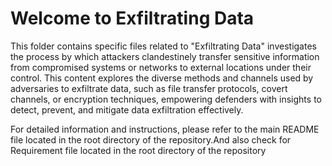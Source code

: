 # Welcome to Exfiltrating Data

This folder contains specific files related to "Exfiltrating Data" investigates the process by which attackers clandestinely transfer sensitive information from compromised systems or networks to external locations under their control. This content explores the diverse methods and channels used by adversaries to exfiltrate data, such as file transfer protocols, covert channels, or encryption techniques, empowering defenders with insights to detect, prevent, and mitigate data exfiltration effectively.

For detailed information and instructions, please refer to the main README file located in the root directory of the repository.And also check for Requirement file located in the root directory of the repository
